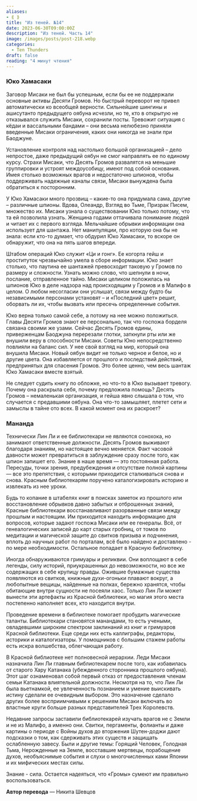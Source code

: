 ```yaml
---
aliases: 
- ⟪ ⟫
title: "Из теней. №14"
date: 2023-06-30T09:00:00Z
description: "Из теней. Часть 14"
image: /images/posts/post-218.webp
categories: 
  - Ten Thunders
draft: false
reading: "4 минут чтения"
---
```


### Юко Хамасаки

Заговор Мисаки не был бы успешным, если бы ее не поддержали основные активы Десяти Громов. Но быстрый переворот не привел автоматически ко всеобщей верности. Сильнейшие шингины и ашисутанто предыдущего оябуна исчезли, но те, кто в открытую не отказывался служить Мисаки, сохранили посты. Тревожит ситуация с кёдаи и вассальными бандами – они весьма нелюбезно приняли введенные Мисаки ограничения, каких они никогда не знали при Баоджуне.

Установление контроля над настолько большой организацией – дело непростое, даже предыдущий оябун не смог направлять ее по единому курсу. Страхи Мисаки, что Десять Громов развалятся на меньшие группировки и устроят междоусобицу, имеют под собой основания. Имея столько возможных врагов и недостаточно шпионов, чтобы поддерживать надежные каналы связи, Мисаки вынуждена была обратиться к посторонним.

У Юко Хамасаки много прозвищ – какие-то она придумала сама, другие – различные шпионы. Вдова, Олеандр, Взгляд во Тьме, Призрак Писем, множество их. Мисаки узнала о существовании Юко только потому, что та ей позволила узнать. Женщина годами оттачивала понимание людей и читает их с первого взгляда. Мельчайшие обрывки информации она использует для шантажа. Нет манипуляции, про которую она бы не знала: если кто-то думает, что обдурил Юко Хамасаки, то вскоре он обнаружит, что она на пять шагов впереди.

Штабом операций Юко служит «Ци и гонг». Ее когорта гейш и проституток чрезвычайно умела в сборе информации. Юко знает столько, что паутина ее шантажей превосходит таковую у Громов по размеру и сложности. Узнать можно слово, что шепнули в ночи, послание, отправленное тайно. Мисаки целиком положилась на шпионов Юко в деле надзора над происходящим у Громов и в Малифо в целом. О любом несогласии они услышат, связи между будто бы независимыми персонами установят – и «Последний цвет» решит, оборвать ли их, чтобы вызвать или пресечь определенные события.

Юко верна только самой себе, а потому на нее можно положиться. Главы Десяти Громов знают ее персонально, так что госпожа борделя связана своими же узами. Сейчас Десять Громов едины, приверженцам Баоджуна перерезали глотки, заткнули рты или же внушили веру в способности Мисаки. Советы Юно непосредственно повлияли на баланс сил. У нее свой взгляд на мир, который она внушила Мисаки. Новый оябун видит не только черное и белое, но и другие цвета. Она избавляется от прошлого и последствий действий, предпринятых для спасения Громов. Это более ценно, чем весь шантаж Юко Хамасаки вместе взятый.

Не следует судить книгу по обложке, но что-то в Юко вызывает тревогу. Почему она раскрыла себя, почему предложила помощь? Десять Громов – немаленькая организация, и гейша явно слышала о том, что случается с предавшими оябуна. Она что-то замышляет, плетет сети и замыслы в тайне ото всех. В какой момент она их раскроет?

### Мананда

Технически Лин Ли и ее библиотекари не являются сонохока, но занимают ответственные должности. Десять Громов выживают благодаря знаниям, но настоящее вечно меняется. Факт часовой давности может превратиться в заблуждение сразу после того, как шпион запишет его. Знание в наше время — это постоянная работа. Пересуды, точки зрения, предубеждения и отсутствие полной картины — все это препятствия, с которыми приходится сталкиваться снова и снова. Красным библиотекарям поручено каталогизировать историю и извлекать из нее уроки.

Будь то копание в штабелях книг в поисках заметок из прошлого или восстановление обрывков давно забытых и отброшенных знаний, Красные библиотекари восстанавливают разорванные связи между прошлым и настоящим. Им приходится находить информацию для вопросов, которые задают госпожа Мисаки или ее генералы. Всё, от генеалогических записей до карт старых гробниц, от томов по медитации и магической защите до свитков призыва и подчинения, вплоть до научных работ по порталам, всё было найдено и доставлено - по мере необходимости. Остальное попадает в Красную библиотеку.

Иногда обнаруживаются гримуары и реликвии. Они воплощают в себе легенды, силу историй, приукрашенных до невозможности, но все же содержащих в себе крупицу правды. Ожившие бумажные существа появляются из свитков, книжные духи-огоньки плавают вокруг, а любопытные вещицы, найденные на полках, бережно хранятся, чтобы обитающие внутри сущности не посеяли хаос. Только Лин Ли может вынести эти артефакты из Красной библиотеки, но магия этого места постепенно наполняет всех, кто находится внутри.

Проведение времени в библиотеке помогает пробудить магические таланты. Библиотекари становятся манандами, то есть учеными, овладевшими широким спектром заклинаний из книг и гримуаров Красной библиотеки. Еще среди них есть каллиграфы, редакторы, историки и каталогизаторы. У помощников с большим стажем работы есть искра волшебства, облегчающая работу.

В Красной библиотеке нет полновесной иерархии. Леди Мисаки назначила Лин Ли главным библиотекарем после того, как избавилась от старого Хару Катанака (убежденного сторонника прошлого оябуна). Этот шаг ознаменовал собой первый отказ от предоставления членам семьи Катанака влиятельной должности. Несмотря на то, что Лин Ли была вьетнамкой, ее увлеченность познанием и умение выискивать истину сделали ее очевидным выбором. Это назначение сделало других более восприимчивыми к решениям Мисаки включать во властные круги больше разных представителей Трех Королевств.

Недавние запросы заставили библиотекарей изучать врагов не с Земли и не из Малифо, а именно они. Свитки, пергаменты, фолианты и даже картины о периоде с Войны духов до вторжения Шутен-доджи дают подсказки о том, как сдерживать этих существ и защищать ослабленную завесу. Были и другие темы: Горящий Человек, Голодная Тьма, Нерожденные на Земле, восставшие мертвецы, порабощение духов, необъяснимые события и слухи о многочисленных ками Японии и их мифических местах силы.

Знание - сила. Остается надеяться, что «Громы» сумеют им правильно воспользоваться.


**Автор перевода** — Никита Шевцов

